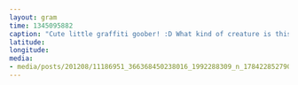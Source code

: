 ```yaml
---
layout: gram
time: 1345095882
caption: "Cute little graffiti goober! :D What kind of creature is this?"
latitude: 
longitude: 
media:
- media/posts/201208/11186951_366368450238016_1992288309_n_17842285279000351.jpg
---
```


